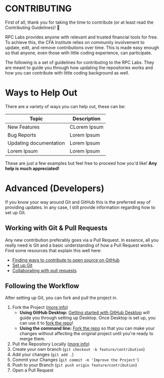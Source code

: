 # CONTRIBUTING
First of all, thank you for taking the time to contribute (or at least read the Contributing Guidelines)! 🚀

RPC Labs provides anyone with relevant and trusted financial tools for free. To achieve this, the CFA Institute relies on community involvement to update, edit, and remove contributions over time. This is made easy enough so that anyone, even those with little coding experience, can participate.

The following is a set of guidelines for contributing to the RPC Labs. They are meant to guide you through how updating the repositories works and how you can contribute with little coding background as well.

# Ways to Help Out

There are a variety of ways you can help out, these can be:

| Topic  | Description |
| ------------- | ------------- |
| New Features | CLorem Ipsum |
| Bug Reports|  Lorem Ipsum |
| Updating documentation| Lorem Ipsum |
| Lorem Ipsum | Lorem Ipsum |

These are just a few examples but feel free to proceed how you'd like! **Any help is much appreciated!**

# Advanced (Developers)
If you know your way around Git and GitHub this is the preferred way of providing updates. In any case, I still provide information regarding how to set up Git.

## Working with Git & Pull Requests

Any new contribution preferably goes via a Pull Request. In essence, all you really need is Git and a basic understanding of how a Pull Request works. Find some resources that explain this well here:

- [Finding ways to contribute to open source on GitHub](https://docs.github.com/en/get-started/exploring-projects-on-github/finding-ways-to-contribute-to-open-source-on-github)
- [Set up Git](https://docs.github.com/en/get-started/quickstart/set-up-git)
- [Collaborating with pull requests](https://docs.github.com/en/github/collaborating-with-pull-requests)


## Following the Workflow

After setting up Git, you can fork and pull the project in.

1. Fork the Project ([more info](https://docs.github.com/en/get-started/quickstart/fork-a-repo))
    - **Using GitHub Desktop:** [Getting started with GitHub Desktop](https://docs.github.com/en/desktop/installing-and-configuring-github-desktop/getting-started-with-github-desktop) will guide you through setting up Desktop. Once Desktop is set up, you can use it to [fork the repo](https://docs.github.com/en/desktop/contributing-and-collaborating-using-github-desktop/cloning-and-forking-repositories-from-github-desktop)!
    - **Using the command line:** [Fork the repo](https://docs.github.com/en/github/getting-started-with-github/fork-a-repo#fork-an-example-repository) so that you can make your changes without affecting the original project until you're ready to merge them.
2. Pull the Repository Locally ([more info](https://github.com/git-guides/git-pull))
2. Create your own branch (`git checkout -b feature/contribution`)
3. Add your changes (`git add .`)
4. Commit your Changes (`git commit -m 'Improve the Project'`)
5. Push to your Branch (`git push origin feature/contribution`)
6. Open a Pull Request
